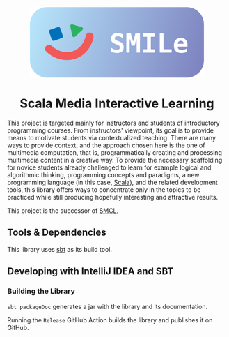 <div align="center">
    <img src="images/smile.svg" width="400" alt="" />
    <h1>Scala Media Interactive Learning</h1>
</div>


This project is targeted mainly for instructors and students of introductory programming courses. From instructors'
viewpoint, its goal is to provide means to motivate students via contextualized teaching. There are many ways to provide
context, and the approach chosen here is the one of multimedia computation, that is, programmatically creating and
processing multimedia content in a creative way. To provide the necessary scaffolding for novice students already
challenged to learn for example logical and algorithmic thinking, programming concepts and paradigms, a new programming
language (in this case, [Scala](http://www.scala-lang.org/)), and the related development tools, this library offers
ways to concentrate only in the topics to be practiced while still producing hopefully interesting and attractive
results.

This project is the successor of [SMCL.](https://github.com/Aalto-LeTech/Scala-Media-Computation)

## Tools & Dependencies

This library uses [sbt](http://www.scala-sbt.org/) as its build tool.

## Developing with IntelliJ IDEA and SBT

### Building the Library

`sbt packageDoc` generates a jar with the library and its documentation.

Running the `Release` GitHub Action builds the library and publishes it on GitHub.